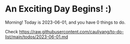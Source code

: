 # An Exciting Day Begins! :)

Morning! Today is 2023-06-01, and you have 0 things to do.

Check https://raw.githubusercontent.com/cauliyang/to-do-list/main/todos/2023-06-01.md